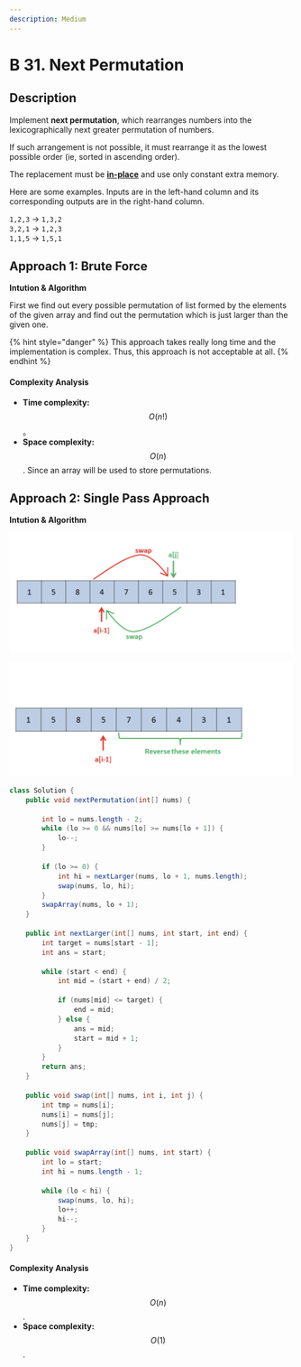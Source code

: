 ```yaml
---
description: Medium
---
```


# B 31. Next Permutation

## Description

Implement **next permutation**, which rearranges numbers into the lexicographically next greater permutation of numbers.

If such arrangement is not possible, it must rearrange it as the lowest possible order \(ie, sorted in ascending order\).

The replacement must be [**in-place**](http://en.wikipedia.org/wiki/In-place_algorithm) and use only constant extra memory.

Here are some examples. Inputs are in the left-hand column and its corresponding outputs are in the right-hand column.

`1,2,3` → `1,3,2`  
`3,2,1` → `1,2,3`  
`1,1,5` → `1,5,1`

## Approach 1: Brute Force

**Intution & Algorithm**

First we find out every possible permutation of list formed by the elements of the given array and find out the permutation which is just larger than the given one.

{% hint style="danger" %}
This approach takes really long time and the implementation is complex. Thus, this approach is not acceptable at all.
{% endhint %}

#### Complexity Analysis

* **Time complexity:** $$O(n !)$$。
* **Space complexity:** $$O(n)$$. Since an array will be used to store permutations.

## Approach 2: Single Pass Approach

**Intution & Algorithm**

![](../../../.gitbook/assets/image%20%2848%29.png)

![](../../../.gitbook/assets/image%20%2849%29.png)

```java
class Solution {
    public void nextPermutation(int[] nums) {

        int lo = nums.length - 2;
        while (lo >= 0 && nums[lo] >= nums[lo + 1]) {
            lo--;
        }

        if (lo >= 0) {
            int hi = nextLarger(nums, lo + 1, nums.length);
            swap(nums, lo, hi);
        }
        swapArray(nums, lo + 1);
    }

    public int nextLarger(int[] nums, int start, int end) {
        int target = nums[start - 1];
        int ans = start;

        while (start < end) {
            int mid = (start + end) / 2;

            if (nums[mid] <= target) {
                end = mid;
            } else {
                ans = mid;
                start = mid + 1;
            }
        }
        return ans;
    }

    public void swap(int[] nums, int i, int j) {
        int tmp = nums[i];
        nums[i] = nums[j];
        nums[j] = tmp;
    }

    public void swapArray(int[] nums, int start) {
        int lo = start;
        int hi = nums.length - 1;

        while (lo < hi) {
            swap(nums, lo, hi);
            lo++;
            hi--;
        }
    }
}
```

#### Complexity Analysis

* **Time complexity:** $$O(n)$$.
* **Space complexity:** $$O(1)$$.



